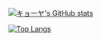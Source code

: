 [![キョーヤ's GitHub stats](https://github-readme-stats.vercel.app/api?username=Kyoya67&theme=vue-dark&show_icons=true)](https://github.com/Kyoya67/github-readme-stats)

[![Top Langs](https://github-readme-stats.vercel.app/api/top-langs/?username=Kyoya67&theme=vue-dark&show_icons=true&layout=compact)](https://github.com/Kyoya67/github-readme-stats)

